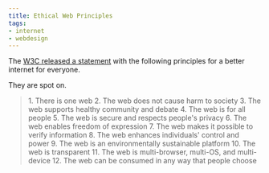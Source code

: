 ```yaml
---
title: Ethical Web Principles
tags: 
- internet 
- webdesign
---
```


The [W3C released a statement](https://www.w3.org/blog/2024/w3c-statement-on-ethical-web-principles-guides-the-community-to-build-a-better-web/) with the following principles for a better internet for everyone. 

They are spot on.

<blockquote>
 1. There is one web
 2. The web does not cause harm to society
 3. The web supports healthy community and debate
 4. The web is for all people
 5. The web is secure and respects people's privacy
 6. The web enables freedom of expression
 7. The web makes it possible to verify information
 8. The web enhances individuals' control and power
 9. The web is an environmentally sustainable platform
 10. The web is transparent
 11. The web is multi-browser, multi-OS, and multi-device
 12. The web can be consumed in any way that people choose
</blockquote>